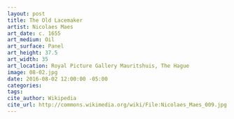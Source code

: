 ```yaml
---
layout: post
title: The Old Lacemaker
artist: Nicolaes Maes
art_date: c. 1655
art_medium: Oil
art_surface: Panel
art_height: 37.5
art_width: 35
art_location: Royal Picture Gallery Mauritshuis, The Hague
image: 08-02.jpg
date: 2016-08-02 12:00:00 -05:00
categories:
tags:
cite_author: Wikipedia
cite_url: http://commons.wikimedia.org/wiki/File:Nicolaes_Maes_009.jpg
---
```

